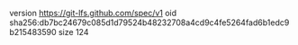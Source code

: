 version https://git-lfs.github.com/spec/v1
oid sha256:db7bc24679c085d1d79524b48232708a4cd9c4fe5264fad6b1edc9b215483590
size 124
